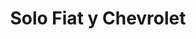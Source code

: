 ---
title: "Solo Fiat y Chevrolet"
url: /barrios-unidos/solo-fiat-y-chevrolet/
shop: piezas de automóviles
---